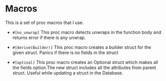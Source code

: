 # Macros

This is a set of proc macros that I use.

- ```#[no_unwrap]```
This proc macro detects unwraps in the function body and returns error if there is any unwrap.

- ```#[derive(Builder)]```
This proc macro creates a builder struct for the given struct. Panics if there is no fields in the struct

- ```#[optinal]```
This proc macro creates an Optional struct which makes all the fields option.The new struct includes all the attributes
from parent struct. Useful while updating a struct in the Database.


